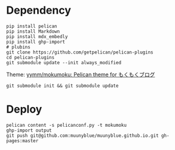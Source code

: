# Dependency

```
pip install pelican
pip install Markdown
pip install mdx_embedly
pip install ghp-import
# plubins
git clone https://github.com/getpelican/pelican-plugins
cd pelican-plugins
git submodule update --init always_modified
```

Theme: [yymm/mokumoku: Pelican theme for もくもくブログ](https://github.com/yymm/mokumoku "yymm/mokumoku: Pelican theme for もくもくブログ")

```
git submodule init && git submodule update
```

# Deploy

```
pelican content -s pelicanconf.py -t mokumoku
ghp-import output
git push git@github.com:muunyblue/muunyblue.github.io.git gh-pages:master
```
